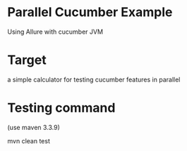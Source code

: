 # Parallel Cucumber Example
Using Allure with cucumber JVM

# Target 
a simple calculator for testing cucumber features in parallel

# Testing command 
(use maven 3.3.9)

mvn clean test 

